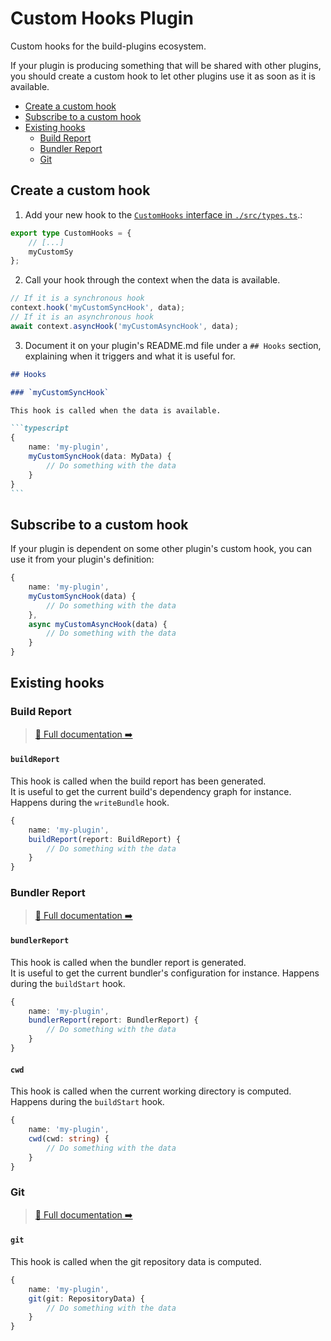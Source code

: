 # Custom Hooks Plugin <!-- #omit in toc -->

Custom hooks for the build-plugins ecosystem.

If your plugin is producing something that will be shared with other plugins,<br/>
you should create a custom hook to let other plugins use it as soon as it is available.

<!-- #toc -->
-   [Create a custom hook](#create-a-custom-hook)
-   [Subscribe to a custom hook](#subscribe-to-a-custom-hook)
-   [Existing hooks](#existing-hooks)
    -   [Build Report](#build-report)
    -   [Bundler Report](#bundler-report)
    -   [Git](#git)
<!-- #toc -->

## Create a custom hook

1. Add your new hook to the [`CustomHooks` interface in `./src/types.ts`](/packages/core/src/types.ts).:

```typescript
export type CustomHooks = {
    // [...]
    myCustomSy
};
```

2. Call your hook through the context when the data is available.

```typescript
// If it is a synchronous hook
context.hook('myCustomSyncHook', data);
// If it is an asynchronous hook
await context.asyncHook('myCustomAsyncHook', data);
```

3. Document it on your plugin's README.md file under a `## Hooks` section, explaining when it triggers and what it is useful for.

````md
## Hooks

### `myCustomSyncHook`

This hook is called when the data is available.

```typescript
{
    name: 'my-plugin',
    myCustomSyncHook(data: MyData) {
        // Do something with the data
    }
}
```
````

## Subscribe to a custom hook

If your plugin is dependent on some other plugin's custom hook, you can use it from your plugin's definition:

```typescript
{
    name: 'my-plugin',
    myCustomSyncHook(data) {
        // Do something with the data
    },
    async myCustomAsyncHook(data) {
        // Do something with the data
    }
}
```

## Existing hooks

<!-- #list-of-hooks -->
### Build Report

> [📝 Full documentation ➡️](/packages/plugins/build-report#hooks)

#### `buildReport`

This hook is called when the build report has been generated.<br/>
It is useful to get the current build's dependency graph for instance.
Happens during the `writeBundle` hook.

```typescript
{
    name: 'my-plugin',
    buildReport(report: BuildReport) {
        // Do something with the data
    }
}
```

### Bundler Report

> [📝 Full documentation ➡️](/packages/plugins/bundler-report#hooks)

#### `bundlerReport`

This hook is called when the bundler report is generated.<br/>
It is useful to get the current bundler's configuration for instance.
Happens during the `buildStart` hook.

```typescript
{
    name: 'my-plugin',
    bundlerReport(report: BundlerReport) {
        // Do something with the data
    }
}
```

#### `cwd`

This hook is called when the current working directory is computed.<br/>
Happens during the `buildStart` hook.

```typescript
{
    name: 'my-plugin',
    cwd(cwd: string) {
        // Do something with the data
    }
}
```

### Git

> [📝 Full documentation ➡️](/packages/plugins/git#hooks)

#### `git`

This hook is called when the git repository data is computed.

```typescript
{
    name: 'my-plugin',
    git(git: RepositoryData) {
        // Do something with the data
    }
}
```

<!-- #list-of-hooks -->

